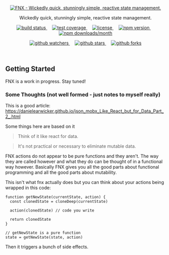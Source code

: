 <p align="center">
  <a href="https://fnx.js.org">
    <img src="https://cdn.rawgit.com/fnxjs/fnx/51fdcc43/logo/logo.svg" alt="FNX - Wickedly quick, stunningly simple, reactive state management."/>
  </a>
</p>

<p align="center">
  Wickedly quick, stunningly simple, reactive state management.
</p>

<p align="center">
  <a href="https://travis-ci.org/fnxjs/fnx">
    <img src="https://img.shields.io/travis/fnxjs/fnx/master.svg?style=flat" alt="build status">
  </a>
  &nbsp;&nbsp;&nbsp;
  <a href="https://coveralls.io/github/fnxjs/fnx?branch=master">
    <img src="https://img.shields.io/coveralls/fnxjs/fnx/master.svg?style=flat" alt="test coverage">
  </a>
  &nbsp;&nbsp;&nbsp;
  <a href="https://en.wikipedia.org/wiki/MIT_License">
    <img src="https://img.shields.io/github/license/fnxjs/fnx.svg?style=flat" alt="license">
  </a>
  &nbsp;&nbsp;&nbsp;
  <a href="https://www.npmjs.com/package/fnx">
    <img src="https://img.shields.io/npm/v/fnx.svg?style=flat" alt="npm version">
  </a>
  &nbsp;&nbsp;&nbsp;
  <a href="https://www.npmjs.com/package/fnx">
    <img src="https://img.shields.io/npm/dm/fnx.svg?style=flat" alt="npm downloads/month">
  </a>
</p>

<p align="center">
  <a href="https://www.github.com/fnxjs/fnx">
    <img src="https://img.shields.io/github/watchers/fnxjs/fnx.svg?style=social&label=Watch" alt="github watchers">
  </a>
  &nbsp;&nbsp;&nbsp;
  <a href="https://www.github.com/fnxjs/fnx">
    <img src="https://img.shields.io/github/stars/fnxjs/fnx.svg?style=social&label=Star" alt="github stars">
  </a>
  &nbsp;&nbsp;&nbsp;
  <a href="https://www.github.com/fnxjs/fnx">
    <img src="https://img.shields.io/github/forks/fnxjs/fnx.svg?style=social&label=Fork" alt="github forks">
  </a>
</p>

<br/>

## Getting Started

FNX is a work in progress. Stay tuned!

### Some Thoughts (not well formed - just notes to myself really)

This is a good article: https://danielearwicker.github.io/json_mobx_Like_React_but_for_Data_Part_2_.html

Some things here are based on it

> Think of it like react for data.

> It's not practical or necessary to eliminate mutable data.

FNX actions do not appear to be pure functions and they aren't. The way they are called however and
what they do can be thought of in a functional way however. Basically FNX gives you all the good parts
about functional programming and all the good parts about mutability.

This isn't what fnx actually does but you can think about your actions being wrapped in this code:

```
function getNewState(currentState, action) {
  const clonedState = cloneDeep(currentState)

  action(clonedState) // code you write

  return clonedState
}

// getNewState is a pure function
state = getNewState(state, action)

```

Then it triggers a bunch of side effects.
